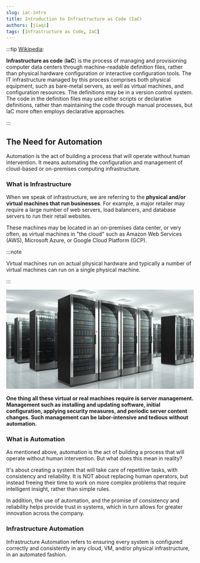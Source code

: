```yaml
---
slug: iac-intro
title: Introduction to Infrastructure as Code (IaC)
authors: [jiaqi]
tags: [Infrastructure as Code, IaC]
---
```


:::tip [Wikipedia](https://en.wikipedia.org/wiki/Infrastructure_as_code):

**Infrastructure as code** (**IaC**) is the process of managing and provisioning computer data centers through
machine-readable definition files, rather than physical hardware configuration or interactive configuration tools. The
IT infrastructure managed by this process comprises both physical equipment, such as bare-metal servers, as well as
virtual machines, and configuration resources. The definitions may be in a version control system. The code in the
definition files may use either scripts or declarative definitions, rather than maintaining the code through manual
processes, but IaC more often employs declarative approaches.

:::

<!--truncate-->

The Need for Automation
-----------------------

Automation is the act of building a process that will operate without human intervention. It means automating the
configuration and management of cloud-based or on-premises computing infrastructure.

### What is Infrastructure

When we speak of infrastructure, we are referring to the **physical and/or virtual machines that run businesses**. For
example, a major retailer may require a large number of web servers, load balancers, and database servers to run their
retail websites.

These machines may be located in an on-premises data center, or very often, as virtual machines in "the cloud" such as
Amazon Web Services (AWS), Microsoft Azure, or Google Cloud Platform (GCP).

:::note

Virtual machines run on actual physical hardware and typically a number of virtual machines can run on a single physical
machine.

:::

![Error loading chef-infrstrucure2.png](./chef-infrstrucure2.png)

**One thing all these virtual or real machines require is server management. Management such as installing and updating
software, initial configuration, applying security measures, and periodic server content changes. Such management can be
labor-intensive and tedious without automation.**

### What is Automation

As mentioned above, automation is the act of building a process that will operate without human intervention. But what
does this mean in reality?

It's about creating a system that will take care of repetitive tasks, with consistency and reliability.  It is NOT about
replacing human operators, but instead freeing their time to work on more complex problems that require intelligent
insight, rather than simple rules.

In addition, the use of automation, and the promise of consistency and reliability helps provide trust in systems, which
in turn allows for greater innovation across the company.

### Infrastructure Automation

Infrastructure Automation refers to ensuring every system is configured correctly and consistently in any cloud, VM,
and/or physical infrastructure, in an automated fashion.
